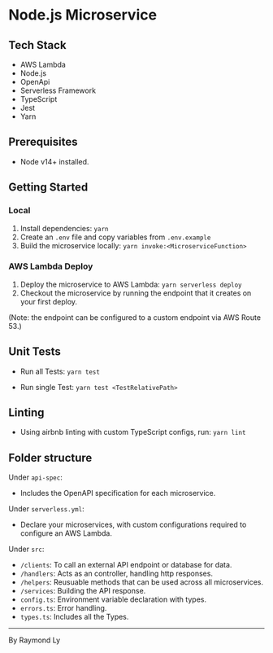 # Node.js Microservice

## Tech Stack

- AWS Lambda
- Node.js
- OpenApi
- Serverless Framework
- TypeScript
- Jest
- Yarn

## Prerequisites
- Node v14+ installed.

## Getting Started

### Local
1. Install dependencies: `yarn`
1. Create an `.env` file and copy variables from `.env.example`
1. Build the microservice locally: `yarn invoke:<MicroserviceFunction>`

### AWS Lambda Deploy
1. Deploy the microservice to AWS Lambda: `yarn serverless deploy`
1. Checkout the microservice by running the endpoint that it creates on your first deploy.

(Note: the endpoint can be configured to a custom endpoint via AWS Route 53.)

## Unit Tests

- Run all Tests: `yarn test`

- Run single Test: `yarn test <TestRelativePath>`

## Linting

- Using airbnb linting with custom TypeScript configs, run: `yarn lint`

## Folder structure

Under `api-spec`:
- Includes the OpenAPI specification for each microservice.

Under `serverless.yml`:
- Declare your microservices, with custom configurations required to configure an AWS Lambda.

Under `src`:
- `/clients`: To call an external API endpoint or database for data.
- `/handlers`: Acts as an controller, handling http responses.
- `/helpers`: Reusuable methods that can be used across all microservices.
- `/services`: Building the API response.
- `config.ts`: Environment variable declaration with types.
- `errors.ts`: Error handling.
- `types.ts`: Includes all the Types.

---

By Raymond Ly
